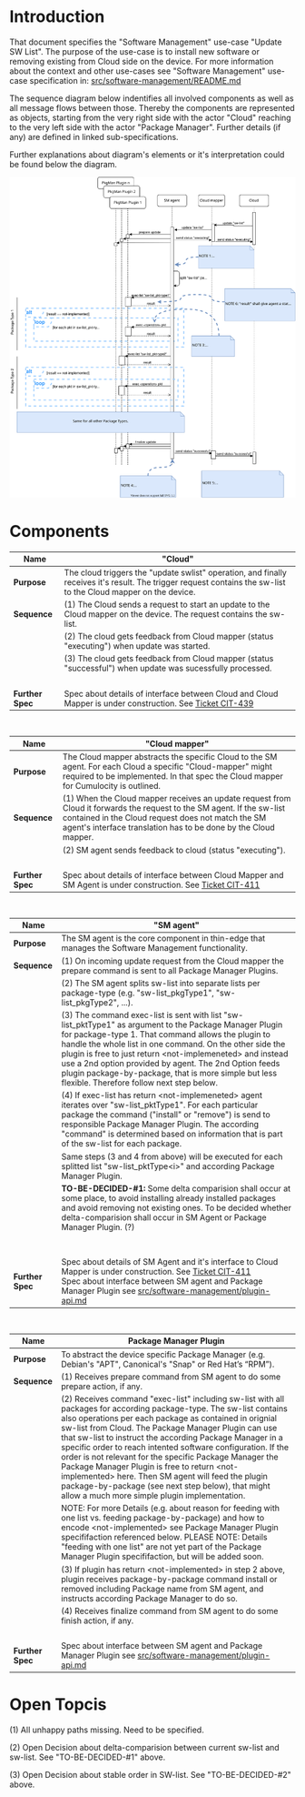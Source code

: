 
Introduction
============
That document specifies the "Software Management" use-case "Update SW List". 
The purpose of the use-case is to install new software or removing existing from
Cloud side on the device.
For more information about the context and other use-cases see "Software 
Management" use-case specification in: [src/software-management/README.md](/src/software-management/README.md)

The sequence diagram below indentifies all involved components as well as all 
message flows between those. Thereby the components are represented as objects,
starting from the very right side with the actor "Cloud" reaching to the very left side with the
actor "Package Manager". Further details (if any) are defined in linked 
sub-specifications.

Further explanations about diagram's elements or it's interpretation could be found below the diagram.


![Sequence Diagram Update SW-list](images/uc-update-swlist.svg)

Components
==========

Name | "Cloud" 
--- | --- 
**Purpose** | The cloud triggers the "update swlist" operation, and finally receives it's result. The trigger request contains the sw-list to the Cloud mapper on the device.
**Sequence** | (1) The Cloud sends a request to start an update to the Cloud mapper on the device. The request contains the sw-list.
&nbsp;| (2) The cloud gets feedback from Cloud mapper (status "executing") when update was started.
&nbsp;| (3) The cloud gets feedback from Cloud mapper (status "successful") when update was sucessfully processed.
&nbsp;|&nbsp;
**Further Spec**| Spec about details of interface between Cloud and Cloud Mapper is under construction. See [Ticket CIT-439](https://cumulocity.atlassian.net/browse/CIT-439)

&nbsp;
&nbsp;
&nbsp;
&nbsp;
&nbsp;
&nbsp;
  
Name | "Cloud mapper" 
--- | --- 
**Purpose** | The Cloud mapper abstracts the specific Cloud to the SM agent. For each Cloud a specific "Cloud-mapper" might required to be implemented. In that spec the Cloud mapper for Cumulocity is outlined.
**Sequence** | (1) When the Cloud mapper receives an update request from Cloud it forwards the request to the SM agent. If the sw-list contained in the Cloud request does not match the SM agent's interface translation has to be done by the Cloud mapper.
&nbsp;| (2) SM agent sends feedback to cloud (status "executing"). 
&nbsp;|&nbsp;
**Further Spec**| Spec about details of interface between Cloud Mapper and SM Agent is under construction. See [Ticket CIT-411](https://cumulocity.atlassian.net/browse/CIT-411)

&nbsp;
&nbsp;
&nbsp;
&nbsp;
&nbsp;
&nbsp;
  
Name | "SM agent"
--- | --- 
**Purpose** | The SM agent is the core component in thin-edge that manages the Software Management functionality.
**Sequence** | (1) On incoming update request from the Cloud mapper the prepare command is sent to all Package Manager Plugins.
&nbsp;| (2) The SM agent splits sw-list into separate lists per package-type (e.g. "sw-list_pkgType1", "sw-list_pkgType2", ...).
&nbsp;| (3) The command exec-list is sent with list "sw-list_pktType1" as argument to the Package Manager Plugin for package-type 1. That command allows the plugin to handle the whole list in one command. On the other side the plugin is free to just return \<not-implemeneted\> and instead use a 2nd option provided by agent. The 2nd Option feeds plugin package-by-package, that is more simple but less flexible. Therefore follow next step below.
&nbsp;| (4) If exec-list has return \<not-implemeneted\> agent iterates over "sw-list_pktType1". For each particular package the command ("install" or "remove") is send to responsible Package Manager Plugin. The according "command" is determined based on information that is part of the sw-list for each package.
&nbsp;| Same steps (3 and 4 from above) will be executed for each splitted list "sw-list_pktType\<i\>" and according Package Manager Plugin.
&nbsp;| **TO-BE-DECIDED-#1:** Some delta comparision shall occur at some place, to avoid installing already installed packages and avoid removing not existing ones. To be decided whether delta-comparision shall occur in SM Agent or Package Manager Plugin. (?) <br/><br/>
&nbsp;|&nbsp;
**Further Spec**| Spec about details of SM Agent and it's interface to Cloud Mapper is under construction. See [Ticket CIT-411](https://cumulocity.atlassian.net/browse/CIT-411) <br/>Spec about interface between SM agent and Package Manager Plugin see [src/software-management/plugin-api.md](https://github.com/thin-edge/thin-edge.io-specs/blob/main/src/software-management/plugin-api.md)

&nbsp;
&nbsp;
&nbsp;
&nbsp;
&nbsp;
&nbsp;
  
Name | Package Manager Plugin
--- | --- 
**Purpose** | To abstract the device specific Package Manager (e.g. Debian's "APT", Canonical's "Snap" or Red Hat’s “RPM”).
**Sequence** | (1) Receives prepare command from SM agent to do some prepare action, if any.
&nbsp;| (2) Receives command "exec-list" including sw-list with all packages for according package-type. The sw-list contains also operations per each package as contained in orignial sw-list from Cloud. The Package Manager Plugin can use that sw-list to instruct the according Package Manager in a specific order to reach intented software configuration. If the order is not relevant for the specific Package Manager the Package Manager Plugin is free to return \<not-implemented\> here. Then SM agent will feed the plugin package-by-package (see next step below), that might allow a much more simple plugin implementation. 
&nbsp;| NOTE: For more Details (e.g. about reason for feeding with one list vs. feeding package-by-package) and how to encode \<not-implemented\> see Package Manager Plugin specififaction referenced below. PLEASE NOTE: Details "feeding with one list" are not yet part of the Package Manager Plugin specififaction, but will be added soon.
&nbsp;| (3) If plugin has return \<not-implemented\> in step 2 above, plugin receives package-by-package command install or removed including Package name from SM agent, and instructs according Package Manager to do so.
&nbsp;| (4) Receives finalize command from SM agent to do some finish action, if any.
&nbsp;|&nbsp;
**Further Spec**| Spec about interface between SM agent and Package Manager Plugin see [src/software-management/plugin-api.md](https://github.com/thin-edge/thin-edge.io-specs/blob/main/src/software-management/plugin-api.md)

Open Topcis
===========

(1) All unhappy paths missing. Need to be specified.

(2) Open Decision about delta-comparision between current sw-list and sw-list. See "TO-BE-DECIDED-#1" above.

(3) Open Decision about stable order in SW-list. See "TO-BE-DECIDED-#2" above.
